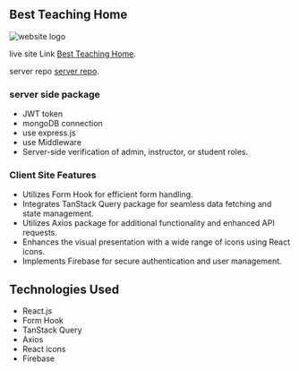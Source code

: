 
## Best Teaching Home
<img src="https://i.ibb.co/jGPdH9H/download.jpg" alt="website logo">

live site Link [Best Teaching Home](https://best-teaching-home.web.app/).


server repo [server repo](https://github.com/programming-hero-web-course1/b7a12-summer-camp-server_side-abukawsar45.git).

### server side package

- JWT token
- mongoDB connection
- use express.js
- use Middleware
- Server-side verification of admin, instructor, or student roles.


### Client Site Features

- Utilizes Form Hook for efficient form handling.
- Integrates TanStack Query package for seamless data fetching and state management.
- Utilizes Axios package for additional functionality and enhanced API requests.
- Enhances the visual presentation with a wide range of icons using React icons.
- Implements Firebase for secure authentication and user management.


## Technologies Used

- React.js
- Form Hook
- TanStack Query
- Axios
- React icons
- Firebase
